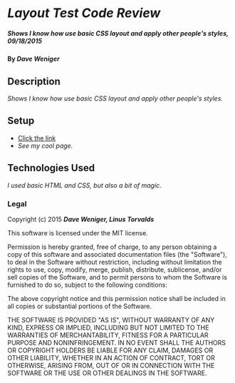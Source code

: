 # _Layout Test Code Review_

##### _Shows I know how use basic CSS layout and apply other people's styles, 09/18/2015_

#### By _**Dave Weniger**_

## Description

_Shows I know how use basic CSS layout and apply other people's styles._

## Setup

* [Click the link](http://daversion.github.io/layout-test-code-review/)
* _See my cool page._


## Technologies Used

_I used basic HTML and CSS, but also a bit of magic._

### Legal

Copyright (c) 2015 **_Dave Weniger, Linus Torvalds_**

This software is licensed under the MIT license.

Permission is hereby granted, free of charge, to any person obtaining a copy
of this software and associated documentation files (the "Software"), to deal
in the Software without restriction, including without limitation the rights
to use, copy, modify, merge, publish, distribute, sublicense, and/or sell
copies of the Software, and to permit persons to whom the Software is
furnished to do so, subject to the following conditions:

The above copyright notice and this permission notice shall be included in
all copies or substantial portions of the Software.

THE SOFTWARE IS PROVIDED "AS IS", WITHOUT WARRANTY OF ANY KIND, EXPRESS OR
IMPLIED, INCLUDING BUT NOT LIMITED TO THE WARRANTIES OF MERCHANTABILITY,
FITNESS FOR A PARTICULAR PURPOSE AND NONINFRINGEMENT. IN NO EVENT SHALL THE
AUTHORS OR COPYRIGHT HOLDERS BE LIABLE FOR ANY CLAIM, DAMAGES OR OTHER
LIABILITY, WHETHER IN AN ACTION OF CONTRACT, TORT OR OTHERWISE, ARISING FROM,
OUT OF OR IN CONNECTION WITH THE SOFTWARE OR THE USE OR OTHER DEALINGS IN
THE SOFTWARE.
